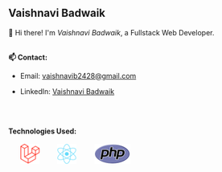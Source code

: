 ## Vaishnavi Badwaik

👋 Hi there! I'm _Vaishnavi Badwaik_, a Fullstack Web Developer.
<br>
<br>

**📫 Contact:**

- Email: vaishnavib2428@gmail.com
- LinkedIn: [Vaishnavi Badwaik](https://www.linkedin.com/in/vaishnavib24)

  <br>
  <br>

**Technologies Used:**
<br>
<br>
&nbsp; &nbsp; &nbsp; [<img src="./laravel.svg" height="40px">](https://laravel.com) &nbsp;
&nbsp; &nbsp; &nbsp; [<img src="./react.svg" height="40px">](https://react.dev) &nbsp;
&nbsp; &nbsp; &nbsp; [<img src="./php.svg" height="40px">](https://php.net)
